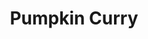 ---
title: Pumpkin Curry
tags: ["dinner"]
imgFile: 'pumpkin-curry.jpg'
ingredients:
  - BASE
  - 1 1/2 tbsp oil
  - 2 medium onions, finely chopped
  - 2 tbsp minced fresh ginger
  - 2 tbsp minced garlic
  - 1 small red chilli (or 1/2 tsp chilli powder)
  - 3 tbsp yellow or red curry paste
  - ADDITIONS
  - 3 1/2 cups pre-cooked cubed pumpkin or butternut squash
  - 1 can coconut cream
  - 2 tbsp maple syrup
  - 1 tsp ground turmeric
  - 1 pinch sea salt (~1/4 tsp)
  - 2 tbsp lemon juice (optional)
  - FILLERS
  - 1 large red pepper, chopped into chunks
  - 1 cup chopped broccoli (or other green veg like zucchini, spinach, etc.)
  - Pre-cooked lentils (optional)
  - Pre-fried small chicken pieces (optional)
  - TO SERVE
  - Brown rice or quinoa
  - 2/3 cup roasted cashews
  - Fresh coriander leaves
  - Extra lemon juice
method:
  - In a large pot, heat oil and sauté onions, garlic, ginger, and chilli until fragrant and translucent.
  - Stir in curry paste and cook for 2 minutes.
  - Add the pre-cooked pumpkin and cook for a few more minutes.
  - Transfer the mixture to a blender and purée until smooth.
  - Return the purée to the pot. Add coconut cream, maple syrup, turmeric, sea salt, and optional lemon juice.
  - Stir in the chopped veggies (except spinach, which should be added just 2 minutes before serving).
  - Add lentils or chicken if using, and simmer for 15+ minutes.
  - While simmering, cook rice or quinoa and toast cashews.
  - Serve curry over rice or quinoa, topped with roasted cashews, coriander, and a squeeze of lemon juice.
---